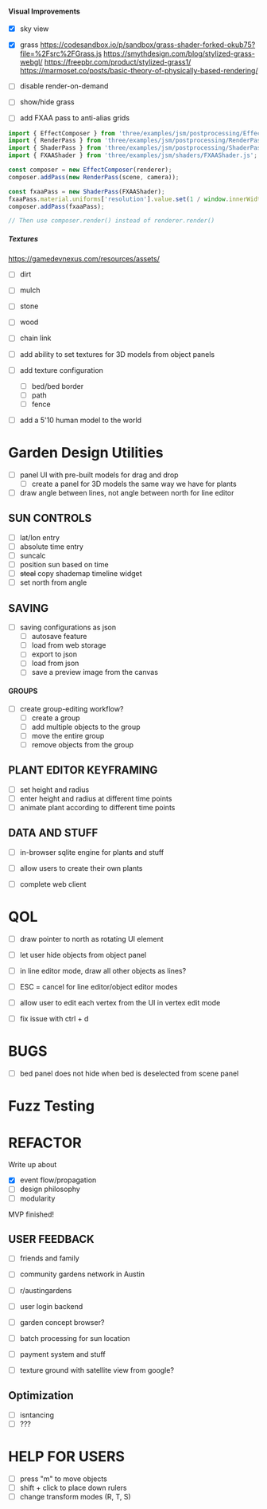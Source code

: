#### Visual Improvements

- [x] sky view
- [x] grass
https://codesandbox.io/p/sandbox/grass-shader-forked-okub75?file=%2Fsrc%2FGrass.js
https://smythdesign.com/blog/stylized-grass-webgl/
https://freepbr.com/product/stylized-grass1/
https://marmoset.co/posts/basic-theory-of-physically-based-rendering/

- [ ] disable render-on-demand
- [ ] show/hide grass


- [ ] add FXAA pass to anti-alias grids

```javascript
import { EffectComposer } from 'three/examples/jsm/postprocessing/EffectComposer.js';
import { RenderPass } from 'three/examples/jsm/postprocessing/RenderPass.js';
import { ShaderPass } from 'three/examples/jsm/postprocessing/ShaderPass.js';
import { FXAAShader } from 'three/examples/jsm/shaders/FXAAShader.js';

const composer = new EffectComposer(renderer);
composer.addPass(new RenderPass(scene, camera));

const fxaaPass = new ShaderPass(FXAAShader);
fxaaPass.material.uniforms['resolution'].value.set(1 / window.innerWidth, 1 / window.innerHeight);
composer.addPass(fxaaPass);

// Then use composer.render() instead of renderer.render()
```

##### Textures
https://gamedevnexus.com/resources/assets/
- [ ] dirt
- [ ] mulch
- [ ] stone
- [ ] wood
- [ ] chain link
- [ ] add ability to set textures for 3D models from object panels

- [ ] add texture configuration
    - [ ] bed/bed border
    - [ ] path
    - [ ] fence

- [ ] add a 5'10 human model to the world

# Garden Design Utilities
- [ ] panel UI with pre-built models for drag and drop
    - [ ] create a panel for 3D models the same way we have for plants
- [ ] draw angle between lines, not angle between north for line editor

## SUN CONTROLS
- [ ] lat/lon entry
- [ ] absolute time entry
- [ ] suncalc
- [ ] position sun based on time
- [ ] ~~steal~~ copy shademap timeline widget
- [ ] set north from angle

## SAVING
- [ ] saving configurations as json
    - [ ] autosave feature
    - [ ] load from web storage
    - [ ] export to json
    - [ ] load from json
    - [ ] save a preview image from the canvas

#### GROUPS
- [ ] create group-editing workflow?
    - [ ] create a group
    - [ ] add multiple objects to the group
    - [ ] move the entire group
    - [ ] remove objects from the group

## PLANT EDITOR KEYFRAMING
- [ ] set height and radius
- [ ] enter height and radius at different time points
- [ ] animate plant according to different time points
    
## DATA AND STUFF
- [ ] in-browser sqlite engine for plants and stuff
- [ ] allow users to create their own plants

- [ ] complete web client

# QOL
- [ ] draw pointer to north as rotating UI element
- [ ] let user hide objects from object panel
- [ ] in line editor mode, draw all other objects as lines?
- [ ] ESC = cancel for line editor/object editor modes
- [ ] allow user to edit each vertex from the UI in vertex edit mode
- [ ] fix issue with ctrl + d


# BUGS
- [ ] bed panel does not hide when bed is deselected from scene panel

# Fuzz Testing

# REFACTOR

Write up about 
- [x] event flow/propagation
- [ ] design philosophy
- [ ] modularity

MVP finished!

## USER FEEDBACK
- [ ] friends and family
- [ ] community gardens network in Austin
- [ ] r/austingardens


- [ ] user login backend
- [ ] garden concept browser?
- [ ] batch processing for sun location
- [ ] payment system and stuff
- [ ] texture ground with satellite view from google?

## Optimization
- [ ] isntancing
- [ ] ???

# HELP FOR USERS
- [ ] press "m" to move objects
- [ ] shift + click to place down rulers
- [ ] change transform modes (R, T, S)
